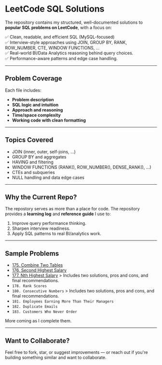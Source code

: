 # LeetCode SQL Solutions

The repository contains my structured, well-documented solutions to **popular SQL problems on LeetCode**, with a focus on:

✅ Clean, readable, and efficient SQL (MySQL-focused)  
✅ Interview-style approaches using JOIN, GROUP BY, RANK, ROW_NUMBER, CTE, WINDOW FUNCTIONS, ...  
✅ Real-world BI/Data Analytics reasoning behind query choices.  
✅ Performance-aware patterns and edge case handling.  

---

## Problem Coverage

Each file includes:
- **Problem description**
- **SQL logic and intuition**
- **Approach and reasoning**
- **Time/space complexity**
- **Working code with clean formatting**

---

## Topics Covered

- JOIN (inner, outer, self-joins, ...)
- GROUP BY and aggregates
- HAVING and filtering
- WINDOW FUNCTIONS (RANK(), ROW_NUMBER(), DENSE_RANK(), ...)
- CTEs and subqueries
- NULL handling and data edge cases

---

## Why the Current Repo?

The repostory serves as more than a place for code.  The repository provides a **learning log** and **reference guide** I use to:
1. Improve query performance thinking.
2. Sharpen interview readiness.
3. Apply SQL patterns to real BI/analytics work.

---

## Sample Problems

- [175. Combine Two Tables](https://github.com/davidcn2/leetcode-sql-solutions/blob/main/Problem%3A%20175%3A%20Combine%20Two%20Tables)
- [176. Second Highest Salary](https://github.com/davidcn2/leetcode-sql-solutions/blob/main/Problem%3A%20176.%20Second%20Highest%20Salary)
- [177. Nth Highest Salary](https://github.com/davidcn2/leetcode-sql-solutions/blob/main/Problem%3A%20177.%20Nth%20Highest%20Salary) > Includes two solutions, pros and cons, and final recommendations.
- `178. Rank Scores`
- `180. Consecutive Numbers` > Includes two solutions, pros and cons, and final recommendations.
- `181. Employees Earning More Than Their Managers`
- `182. Duplicate Emails`
- `183. Customers Who Never Order`

More coming as I complete them.

---

## Want to Collaborate?

Feel free to fork, star, or suggest improvements — or reach out if you're building something similar and want to collaborate.
